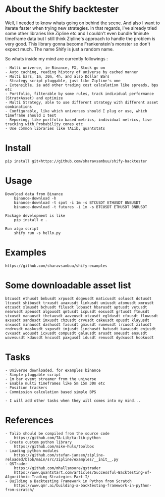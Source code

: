 # About the Shify backtester
Well, I needed to know whats going on behind the scene.
And also I want to iterate faster when trying new strategies.
In that regards, I've already tried some other libraries like Zipline etc
and I couldn't even bundle 1minute timeframe data but I still 
think Zipline's approach to handle the problem is very good.
This library gonna become Frankenstein's monster so don't expect much.
The name Shify is just a random name.

So whats inside my mind are currently followings : 

    - Multi universe, ie Binance, FX, Stock go on
    - Auto caching, reading history of universe by cached manner
    - Multi bars, 1m, 30m, 4h, and also Dollar Bars
    - Strategy script pluggable, just like Zipline's one
    - Extensible, ie add other trading cost calculation like spreads, bps etc
    - Portfolio, filterable by some rules, track individual performance (Strat+Asset) and optimize
    - Multi Strategy, able to use different strategy with different asset combinations
    - Configurable, like which universes should I plug or use, which timeframe should I test
    - Reporing, like portfolio based metrics, individual metrics, live tracking with Probability cones etc
    - Use common libraries like TALib, quantstats


# Install

    pip install git+https://github.com/sharavsambuu/shify-backtester


# Usage

    Download data from Binance
        binance-download -h
        binance-download -t spot -i 1m -s BTCUSDT ETHUSDT BNBUSDT
        binance-download -t futures -i 1m -s BTCUSDT ETHUSDT BNBUSDT

    Package development is like
        pip install e .

    Run algo script
        shify run -s hello.py


# Examples

    https://github.com/sharavsambuu/shify-examples


# Some downloadable asset list

    btcusdt ethusdt bnbusdt xrpusdt dogeusdt maticusdt solusdt dotusdt ltcusdt shibusdt trxusdt avaxusdt linkusdt uniusdt atomusdt xmrusdt etcusdt xlmusdt bchusdt filusdt ldousdt hbarusdt aptusdt vetusdt nearusdt apeusdt algousdt qntusdt icpusdt eosusdt grtusdt ftmusdt stxusdt manausdt thetausdt aaveusdt xtzusdt egldusdt cfxusdt flowusdt axsusdt sandusdt imxusdt chzusdt crvusdt cakeusdt opusdt klayusdt snxusdt minausdt dashusdt fxsusdt gmxusdt runeusdt lrcusdt zilusdt rndrusdt maskusdt sxpusdt injusdt 1inchusdt batusdt kavausdt enjusdt cvxusdt woousdt icxusdt compusdt galausdt arusdt oneusdt ensusdt wavesusdt kdausdt kncusdt paxgusdt idusdt renusdt dydxusdt hookusdt 


# Tasks

    - Universe downloaded, for examples binance
    - Simple pluggable script
    - 1m bar event streamer from the universe
    - Enable multi timeframes like 5m 15m 30m etc
    - Position trackers
    - Commission calculation based simple BPS
    
    - I will add other tasks when they will comes into my mind...



# References
    - Talib should be compiled from the source code
        https://github.com/TA-Lib/ta-lib-python
    - Create custom python library
        https://github.com/mike-huls/toolbox
    - Loading python modules
        https://github.com/stefan-jansen/zipline-reloaded/blob/main/src/zipline/examples/__init__.py
    - QSTrader
        https://github.com/mhallsmoore/qstrader
        https://www.quantstart.com/articles/Successful-Backtesting-of-Algorithmic-Trading-Strategies-Part-I/
    - Building a Backtesting Framework in Python from Scratch
        https://www.qmr.ai/building-a-backtesting-framework-in-python-from-scratch/
    







